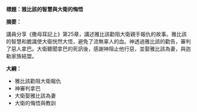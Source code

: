 **標題：雅比該的智慧與大衛的悔悟**

**摘要：**

講員分享《撒母耳記上》第25章，講述雅比該勸阻大衛親手報仇的故事。雅比該的智慧和膽識使大衛恍然大悟，避免了流無辜人的血。神透過雅比該的勸告，審判了惡人拿巴。大衛聽聞拿巴的死訊後，感謝神阻止他行惡，並娶雅比該為妻，與迦勒家族結盟。

**大綱：**

* 雅比該勸阻大衛報仇
* 神審判拿巴
* 大衛娶雅比該為妻
* 大衛的悔悟與教訓